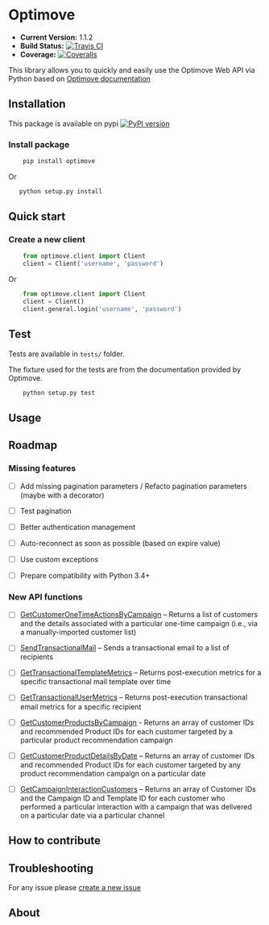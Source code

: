 # Optimove

- **Current Version:** 1.1.2
- **Build Status:**  [![Travis CI](https://travis-ci.org/nicolasramy/optimove.svg?branch=master)](https://travis-ci.org/nicolasramy/optimove)
- **Coverage:**  [![Coveralls](https://coveralls.io/repos/github/nicolasramy/optimove/badge.svg?branch=master)](https://coveralls.io/github/nicolasramy/optimove?branch=master)

This library allows you to quickly and easily use the Optimove Web API via Python based on [Optimove documentation](https://docs.optimove.com/api-usage-guide/)

## Installation

This package is available on pypi [![PyPI version](https://badge.fury.io/py/optimove.svg)](https://badge.fury.io/py/optimove)

### Install package

```bash
    pip install optimove
```

Or

```bash
   python setup.py install
```

## Quick start

### Create a new client

```python
    from optimove.client import Client
    client = Client('username', 'password')
```

Or

```python
    from optimove.client import Client
    client = Client()
    client.general.login('username', 'password')
```

## Test

Tests are available in `tests/` folder.

The fixture used for the tests are from the documentation provided by Optimove.

```bash
    python setup.py test
```

## Usage


## Roadmap

### Missing features

- [ ] Add missing pagination parameters / Refacto pagination parameters (maybe with a decorator)
- [ ] Test pagination
- [ ] Better authentication management
- [ ] Auto-reconnect as soon as possible (based on expire value)
- [ ] Use custom exceptions
- [ ] Prepare compatibility with Python 3.4+


### New API functions

- [ ] [GetCustomerOneTimeActionsByCampaign](http://docs.optimove.com/api-usage-guide/#GetCustomerOneTimeActionsByCampaign) – Returns a list of customers and the details associated with a particular one-time campaign (i.e., via a manually-imported customer list)
- [ ] [SendTransactionalMail](http://docs.optimove.com/api-usage-guide/#SendTransactionalMail) – Sends a transactional email to a list of recipients
- [ ] [GetTransactionalTemplateMetrics](http://docs.optimove.com/api-usage-guide/#GetTransactionalTemplateMetrics) – Returns post-execution metrics for a specific transactional mail template over time
- [ ] [GetTransactionalUserMetrics](http://docs.optimove.com/api-usage-guide/#GetTransactionalUserMetrics) – Returns post-execution transactional email metrics for a specific recipient
- [ ] [GetCustomerProductsByCampaign](http://docs.optimove.com/api-usage-guide/#GetCustomerProductDetailsByCampaign) - Returns an array of customer IDs and recommended Product IDs for each customer targeted by a particular product recommendation campaign
- [ ] [GetCustomerProductDetailsByDate](http://docs.optimove.com/api-usage-guide/#GetCustomerProductDetailsByDate) – Returns an array of customer IDs and recommended Product IDs for each customer targeted by any product recommendation campaign on a particular date
- [ ] [GetCampaignInteractionCustomers](http://docs.optimove.com/api-usage-guide/#GetCampaignInteractionCustomers) – Returns an array of Customer IDs and the Campaign ID and Template ID for each customer who performed a particular interaction with a campaign that was delivered on a particular date via a particular channel


## How to contribute

## Troubleshooting

For any issue please [create a new issue](https://github.com/nicolasramy/optimove/issues/new)


## About
